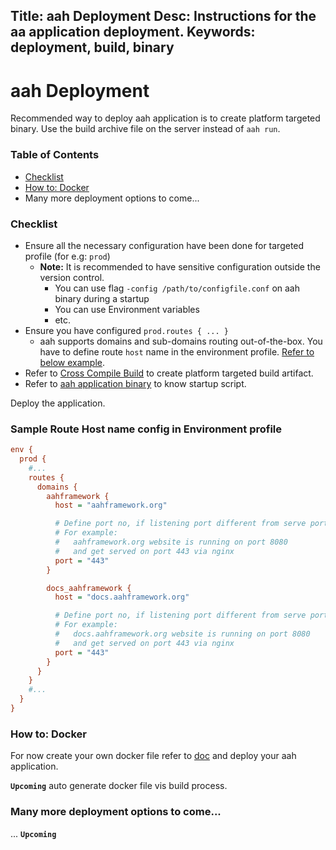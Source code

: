 Title: aah Deployment
Desc: Instructions for the aa application deployment.
Keywords: deployment, build, binary
---
# aah Deployment

Recommended way to deploy aah application is to create platform targeted binary. Use the build archive file on the server instead of `aah run`.

### Table of Contents

  * [Checklist](#checklist)
  * [How to: Docker](#how-to-docker)
  * Many more deployment options to come...

### Checklist

  * Ensure all the necessary configuration have been done for targeted profile (for e.g: `prod`)
      - **Note:** It is recommended to have sensitive configuration outside the version control.
          * You can use flag `-config /path/to/configfile.conf` on aah binary during a startup
          * You can use Environment variables
          * etc.
  * Ensure you have configured `prod.routes { ... }`
      - aah supports domains and sub-domains routing out-of-the-box. You have to define route `host` name in the environment profile. [Refer to below example](#sample-route-host-name-config-in-environment-profile).
  * Refer to [Cross Compile Build](aah-cli-tool.html#cross-compile-build) to create platform targeted build artifact.
  * Refer to [aah application binary](aah-application-binary.html) to know startup script.

Deploy the application.

### Sample Route Host name config in Environment profile

```cfg
env {
  prod {
    #...
    routes {
      domains {
        aahframework {
          host = "aahframework.org"

          # Define port no, if listening port different from serve port
          # For example:
          #   aahframework.org website is running on port 8080
          #   and get served on port 443 via nginx
          port = "443"  
        }

        docs_aahframework {
          host = "docs.aahframework.org"

          # Define port no, if listening port different from serve port
          # For example:
          #   docs.aahframework.org website is running on port 8080
          #   and get served on port 443 via nginx
          port = "443"
        }
      }
    }
    #...
  }
}
```

### How to: Docker

For now create your own docker file refer to [doc](https://blog.golang.org/docker) and deploy your aah application.

**`Upcoming`** auto generate docker file vis build process.

### Many more deployment options to come...

... **`Upcoming`**
